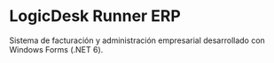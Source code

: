 # LogicDesk Runner ERP
Sistema de facturación y administración empresarial desarrollado con Windows Forms (.NET 6).
